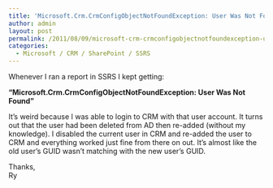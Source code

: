 ```yaml
---
title: 'Microsoft.Crm.CrmConfigObjectNotFoundException: User Was Not Found'
author: admin
layout: post
permalink: /2011/08/09/microsoft-crm-crmconfigobjectnotfoundexception-user-was-not-found/
categories:
  - Microsoft / CRM / SharePoint / SSRS
---
```



Whenever I ran a report in SSRS I kept getting: 

**“Microsoft.Crm.CrmConfigObjectNotFoundException: User Was Not Found”**

It’s weird because I was able to login to CRM with that user account. It turns out that the user had been deleted from AD then re-added (without my knowledge). I disabled the current user in CRM and re-added the user to CRM and everything worked just fine from there on out. It’s almost like the old user’s GUID wasn’t matching with the new user’s GUID.

Thanks,  
Ry